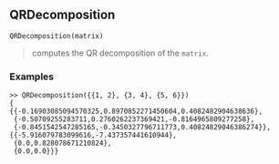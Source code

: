 ## QRDecomposition

```
QRDecomposition(matrix)
```

> computes the QR decomposition of the `matrix`.

### Examples
```
>> QRDecomposition({{1, 2}, {3, 4}, {5, 6}})
{
{{-0.16903085094570325,0.8970852271450604,0.4082482904638636},
 {-0.50709255283711,0.2760262237369421,-0.8164965809277258},
 {-0.8451542547285165,-0.3450327796711773,0.40824829046386274}},
{{-5.916079783099616,-7.437357441610944},
 {0.0,0.828078671210824},
 {0.0,0.0}}}
```